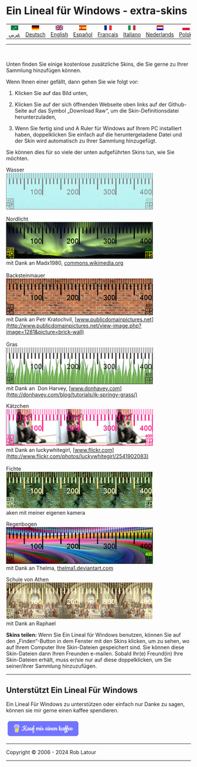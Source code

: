 # Ein Lineal für Windows  - extra-skins

<!-- header -->

|||||||||||
| :---: | :---: | :---: | :---: | :---: |:---: | :---: | :---: |:---: | :---: |
| [![عربي](/images/flags/ar.png)](../en/README.md)<br>[عربي](../ar/README.md) | [![Deutsch](/images/flags/de.png)](../de/README.md)<br>[Deutsch](../de/README.md) | [![English](/images/flags/en-GB.png)](../en/README.md)<br>[English](../en/README.md) | [![Español](/images/flags/es.png)](../es/README.md)<br>[Español](../es/README.md) | [![Français](/images/flags/fr.png)](../fr/README.md)<br>[Français](../fr/README.md)| [![Italiano](/images/flags/it.png)](../it/README.md)<br>[Italiano](../it/README.md) | [![Nederlands](/images/flags/nl.png)](../nl/README.md)<br>[Nederlands](../nl/README.md) | [![Polski](/images/flags/pl.png)](../pl/README.md)<br>[Polski](../pl/README.md) | [![Português](/images/flags/pt.png)](../pt/README.md)<br>[Português](../pt/README.md) | [![Svenska](/images/flags/sv.png)](../sv/README.md)<br>[Svenska](../sv/README.md) |

- - -
<br>
<!-- header -->

Unten finden Sie einige kostenlose zusätzliche Skins, die Sie gerne zu Ihrer Sammlung hinzufügen können.

Wenn Ihnen einer gefällt, dann gehen Sie wie folgt vor:

1. Klicken Sie auf das Bild unten,

2. Klicken Sie auf der sich öffnenden Webseite oben links auf der Github-Seite auf das Symbol „Download Raw“, um die Skin-Definitionsdatei herunterzuladen,

3. Wenn Sie fertig sind und A Ruler für Windows auf Ihrem PC installiert haben, doppelklicken Sie einfach auf die heruntergeladene Datei und der Skin wird automatisch zu Ihrer Sammlung hinzugefügt.

Sie können dies für so viele der unten aufgeführten Skins tun, wie Sie möchten.

Wasser  
[![Aurora Borealis](/images/skins/Aqua.png)](RulerDefinition_Wasser.ar4w)  
  
Nordlicht  
[![Nordlicht](/images/skins/AuroraBorealis.png)](RulerDefinition_Nordlicht.ar4w)  
mit Dank an Madx1980, [commons.wikimedia.org](http://commons.wikimedia.org/wiki/File:Aurora_Borealis_in_north_pole.jpg)  
   
Backsteinmauer  
[![Backsteinmauer](/images/skins/BrickWall.png)](RulerDefinition_Backsteinmauer.ar4w)  
mit Dank an Petr Kratochvil, [www.publicdomainpictures.net](http://www.publicdomainpictures.net/view-image.php?image=1281&picture=brick-wall)  
   
Gras  
[![Gras](/images/skins/grass.png)](RulerDefinition_Gras.ar4w)  
mit Dank an  Don Harvey, [www.donhavey.com](http://donhavey.com/blog/tutorials/ik-springy-grass/)  

Kätzchen  
[![Kätzchen](/images/skins/kitten.png)](RulerDefinition_Katzchen.ar4w)  
mit Dank an luckywhitegirl, [www.flickr.com](http://www.flickr.com/photos/luckywhitegirl/2541902083)  
   
Fichte  
[![Fichte](/images/skins/spruce.png)](RulerDefinition_Fichte.ar4w)  
aken mit meiner eigenen kamera   

Regenbogen  
[![Regenbogen](/images/skins/rainbow.png)](RulerDefinition_Regenbogen.ar4w)  
mit Dank an Thelma, [thelma1.deviantart.com](http://thelma1.deviantart.com/)  

Schule von Athen  
[![Schule von Athen](/images/skins/ShoolOfAthens.png)](RulerDefinition_Schule%20von%20Athen.ar4w)  
mit Dank an Raphael

**Skins teilen:** Wenn Sie Ein Lineal für Windows benutzen, können Sie auf den „Finden“-Button in dem Fenster mit den Skins klicken, um zu sehen, wo auf Ihrem Computer Ihre Skin-Dateien gespeichert sind. Sie können diese Skin-Dateien dann Ihren Freunden e-mailen. Sobald Ihr(e) Freund(in) Ihre Skin-Dateien erhält, muss er/sie nur auf diese doppelklicken, um Sie seiner/ihrer Sammlung hinzuzufügen. 


* * * 
## Unterstützt Ein Lineal Für Windows 

Ein Lineal Für Windows zu unterstützen oder einfach nur Danke zu sagen, können sie mir gerne einen kaffee spendieren.<br><br>
[<img alt="Kauf mir einen kaffee" width="200px" src="buymeacoffee-german.png" />](https://www.buymeacoffee.com/roblatour)
* * *
Copyright © 2006 - 2024 Rob Latour
* * *
